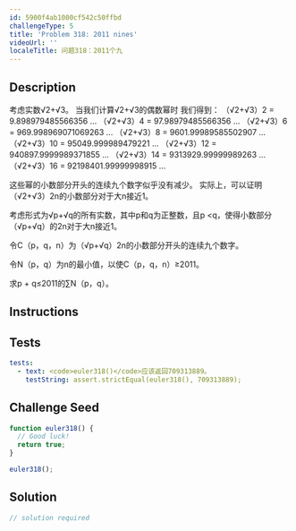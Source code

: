 ```yaml
---
id: 5900f4ab1000cf542c50ffbd
challengeType: 5
title: 'Problem 318: 2011 nines'
videoUrl: ''
localeTitle: 问题318：2011个九
---
```


## Description
<section id="description">
考虑实数√2+√3。
当我们计算√2+√3的偶数幂时
我们得到：
（√2+√3）2 = 9.898979485566356 ...
（√2+√3）4 = 97.98979485566356 ...
（√2+√3）6 = 969.998969071069263 ...
（√2+√3）8 = 9601.99989585502907 ...
（√2+√3）10 = 95049.999989479221 ...
（√2+√3）12 = 940897.9999989371855 ...
（√2+√3）14 = 9313929.99999989263 ...
（√2+√3）16 = 92198401.99999998915 ...

这些幂的小数部分开头的连续九个数字似乎没有减少。
实际上，可以证明（√2+√3）2n的小数部分对于大n接近1。


考虑形式为√p+√q的所有实数，其中p和q为正整数，且p <q，使得小数部分
（√p+√q）的2n对于大n接近1。


令C（p，q，n）为（√p+√q）2n的小数部分开头的连续九个数字。


令N（p，q）为n的最小值，以使C（p，q，n）≥2011。


求p + q≤2011的∑N（p，q）。
</section>

## Instructions
<section id="instructions">
</section>

## Tests
<section id='tests'>

```yml
tests:
  - text: <code>euler318()</code>应该返回709313889。
    testString: assert.strictEqual(euler318(), 709313889);

```

</section>

## Challenge Seed
<section id='challengeSeed'>

<div id='js-seed'>

```js
function euler318() {
  // Good luck!
  return true;
}

euler318();

```

</div>



</section>

## Solution
<section id='solution'>

```js
// solution required
```
</section>
